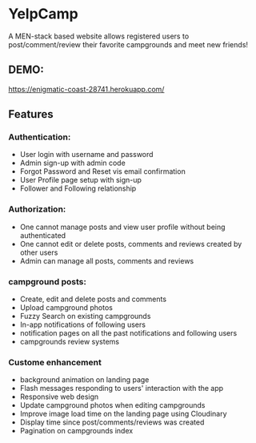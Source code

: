 # YelpCamp
A MEN-stack based website allows registered users to post/comment/review their favorite campgrounds and meet new friends!

## DEMO:
https://enigmatic-coast-28741.herokuapp.com/

## Features
### Authentication:
- User login with username and password
- Admin sign-up with admin code
- Forgot Password and Reset vis email confirmation
- User Profile page setup with sign-up
- Follower and Following relationship

### Authorization:
- One cannot manage posts and view user profile without being authenticated
- One cannot edit or delete posts, comments and reviews created by other users
- Admin can manage all posts, comments and reviews

### campground posts:
- Create, edit and delete posts and comments
- Upload campground photos
- Fuzzy Search on existing campgrounds
- In-app notifications of following users
- notification pages on all the past notifications and following users
- campgrounds review systems

### Custome enhancement
- background animation on landing page
- Flash messages responding to users' interaction with the app
- Responsive web design
- Update campground photos when editing campgrounds
- Improve image load time on the landing page using Cloudinary
- Display time since post/comments/reviews was created
- Pagination on campgrounds index
